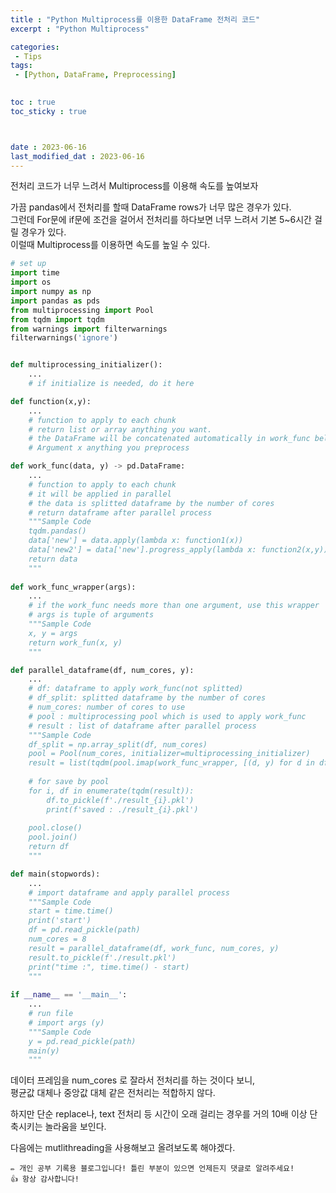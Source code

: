```yaml
--- 
title : "Python Multiprocess를 이용한 DataFrame 전처리 코드"
excerpt : "Python Multiprocess"

categories:  
 - Tips
tags: 
 - [Python, DataFrame, Preprocessing]

   
toc : true
toc_sticky : true



date : 2023-06-16
last_modified_dat : 2023-06-16
---
```

<div class='notice--info' markdown='1'>
전처리 코드가 너무 느려서 Multiprocess를 이용해 속도를 높여보자
</div>
 
가끔 pandas에서 전처리를 할때 DataFrame rows가 너무 많은 경우가 있다.  
그런데 For문에 if문에 조건을 걸어서 전처리를 하다보면 너무 느려서 기본 5~6시간 걸릴 경우가 있다.  
이럴때 Multiprocess를 이용하면 속도를 높일 수 있다.  

```python
# set up
import time
import os
import numpy as np
import pandas as pds
from multiprocessing import Pool
from tqdm import tqdm
from warnings import filterwarnings
filterwarnings('ignore')  


def multiprocessing_initializer():
    ...
    # if initialize is needed, do it here

def function(x,y):
    ...
    # function to apply to each chunk
    # return list or array anything you want.
    # the DataFrame will be concatenated automatically in work_func below
    # Argument x anything you preprocess

def work_func(data, y) -> pd.DataFrame:
    ...
    # function to apply to each chunk
    # it will be applied in parallel
    # the data is splitted dataframe by the number of cores
    # return dataframe after parallel process
    """Sample Code
    tqdm.pandas()
    data['new'] = data.apply(lambda x: function1(x))
    data['new2'] = data['new'].progress_apply(lambda x: function2(x,y))
    return data
    """
    
def work_func_wrapper(args):
    ...
    # if the work_func needs more than one argument, use this wrapper
    # args is tuple of arguments
    """Sample Code
    x, y = args
    return work_fun(x, y)
    """

def parallel_dataframe(df, num_cores, y):
    ...
    # df: dataframe to apply work_func(not splitted)
    # df_split: splitted dataframe by the number of cores
    # num_cores: number of cores to use
    # pool : multiprocessing pool which is used to apply work_func
    # result : list of dataframe after parallel process
    """Sample Code
    df_split = np.array_split(df, num_cores)
    pool = Pool(num_cores, initializer=multiprocessing_initializer)
    result = list(tqdm(pool.imap(work_func_wrapper, [(d, y) for d in df_split]), total=len(df_split)))
    
    # for save by pool
    for i, df in enumerate(tqdm(result)):
        df.to_pickle(f'./result_{i}.pkl')
        print(f'saved : ./result_{i}.pkl')
    
    pool.close()
    pool.join()
    return df
    """

def main(stopwords):
    ...
    # import dataframe and apply parallel process
    """Sample Code
    start = time.time()
    print('start')
    df = pd.read_pickle(path)
    num_cores = 8 
    result = parallel_dataframe(df, work_func, num_cores, y)
    result.to_pickle(f'./result.pkl')
    print("time :", time.time() - start)
    """
    
if __name__ == '__main__':
    ...
    # run file
    # import args (y)
    """Sample Code
    y = pd.read_pickle(path)
    main(y)
    """
```

데이터 프레임을 num_cores 로 잘라서 전처리를 하는 것이다 보니,  
평균값 대체나 중앙값 대체 같은 전처리는 적합하지 않다.  

하지만 단순 replace나, text 전처리 등 시간이 오래 걸리는 경우를 거의 10배 이상 단축시키는 놀라움을 보인다.  
 
<div class='notice--info' markdown='1'>
다음에는 mutlithreading을 사용해보고 올려보도록 해야겠다.
</div>

```
✏️ 개인 공부 기록용 블로그입니다! 틀린 부분이 있으면 언제든지 댓글로 알려주세요!
👍 항상 감사합니다!
```
